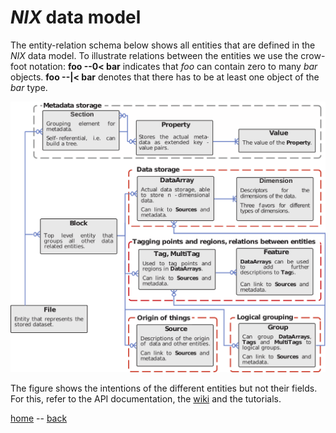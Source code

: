 # *NIX* data model

The entity-relation schema below shows all entities that are defined
in the *NIX* data model. To illustrate relations between the entities
we use the crow-foot notation: **foo --0< bar** indicates that *foo*
can contain zero to many *bar* objects. **foo --|< bar** denotes that
there has to be at least one object of the *bar* type.

![er-schema](./images/data_model_brief.png "NIX data model")


The figure shows the intentions of the different entities but not
their fields. For this, refer to the API documentation,
the [wiki](https://github.com/G-Node/nix/wiki) and the tutorials.

[home](./index.md) -- [back](./getting_started.md)
